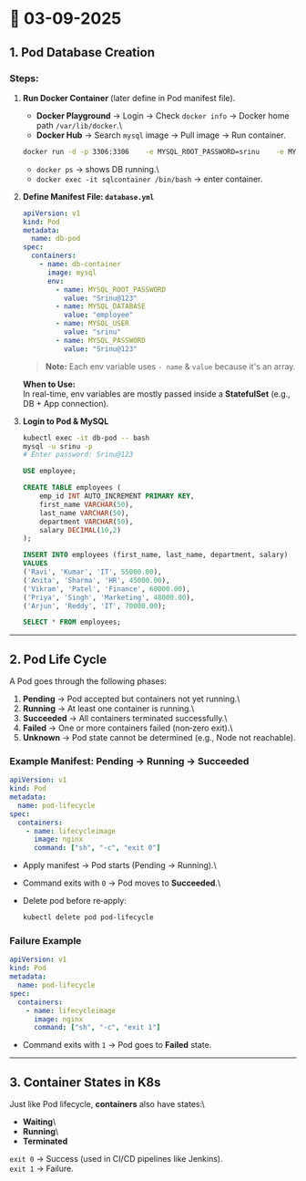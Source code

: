 # 📅 03-09-2025

## 1. Pod Database Creation

### Steps:

1.  **Run Docker Container** (later define in Pod manifest file).

    -   **Docker Playground** → Login → Check `docker info` → Docker
        home path `/var/lib/docker`.\
    -   **Docker Hub** → Search `mysql` image → Pull image → Run
        container.

    ``` bash
    docker run -d -p 3306:3306    -e MYSQL_ROOT_PASSWORD=srinu    -e MYSQL_DATABASE=employee    -e MYSQL_USER=SrinuParella    -e MYSQL_PASSWORD=SrinuParella    --name sqlcontainer mysql:latest
    ```

    -   `docker ps` → shows DB running.\
    -   `docker exec -it sqlcontainer /bin/bash` → enter container.

2.  **Define Manifest File: `database.yml`**

    ``` yaml
    apiVersion: v1
    kind: Pod
    metadata:
      name: db-pod
    spec:
      containers:
        - name: db-container
          image: mysql
          env:
            - name: MYSQL_ROOT_PASSWORD
              value: "Srinu@123"
            - name: MYSQL_DATABASE
              value: "employee"
            - name: MYSQL_USER
              value: "srinu"
            - name: MYSQL_PASSWORD
              value: "Srinu@123"
    ```

    > **Note:** Each env variable uses `- name` & `value` because it's
    > an array.

    **When to Use:**\
    In real-time, env variables are mostly passed inside a
    **StatefulSet** (e.g., DB + App connection).

3.  **Login to Pod & MySQL**

    ``` bash
    kubectl exec -it db-pod -- bash
    mysql -u srinu -p
    # Enter password: Srinu@123
    ```

    ``` sql
    USE employee;

    CREATE TABLE employees (
        emp_id INT AUTO_INCREMENT PRIMARY KEY,
        first_name VARCHAR(50),
        last_name VARCHAR(50),
        department VARCHAR(50),
        salary DECIMAL(10,2)
    );

    INSERT INTO employees (first_name, last_name, department, salary)
    VALUES
    ('Ravi', 'Kumar', 'IT', 55000.00),
    ('Anita', 'Sharma', 'HR', 45000.00),
    ('Vikram', 'Patel', 'Finance', 60000.00),
    ('Priya', 'Singh', 'Marketing', 48000.00),
    ('Arjun', 'Reddy', 'IT', 70000.00);

    SELECT * FROM employees;
    ```

------------------------------------------------------------------------

## 2. Pod Life Cycle

A Pod goes through the following phases:

1.  **Pending** → Pod accepted but containers not yet running.\
2.  **Running** → At least one container is running.\
3.  **Succeeded** → All containers terminated successfully.\
4.  **Failed** → One or more containers failed (non‑zero exit).\
5.  **Unknown** → Pod state cannot be determined (e.g., Node not
    reachable).

### Example Manifest: Pending → Running → Succeeded

``` yaml
apiVersion: v1
kind: Pod
metadata:
  name: pod-lifecycle
spec:
  containers:
    - name: lifecycleimage
      image: nginx
      command: ["sh", "-c", "exit 0"]
```

-   Apply manifest → Pod starts (Pending → Running).\

-   Command exits with `0` → Pod moves to **Succeeded**.\

-   Delete pod before re‑apply:

    ``` bash
    kubectl delete pod pod-lifecycle
    ```

### Failure Example

``` yaml
apiVersion: v1
kind: Pod
metadata:
  name: pod-lifecycle
spec:
  containers:
    - name: lifecycleimage
      image: nginx
      command: ["sh", "-c", "exit 1"]
```

-   Command exits with `1` → Pod goes to **Failed** state.

------------------------------------------------------------------------

## 3. Container States in K8s

Just like Pod lifecycle, **containers** also have states:\
- **Waiting**\
- **Running**\
- **Terminated**

`exit 0` → Success (used in CI/CD pipelines like Jenkins).\
`exit 1` → Failure.
